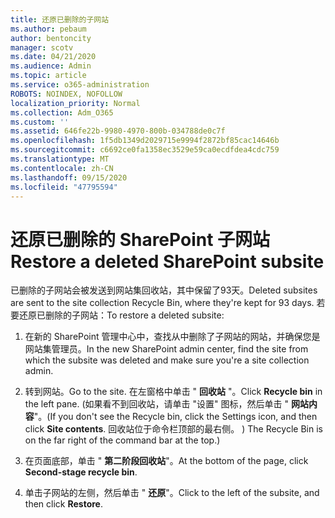 ```yaml
---
title: 还原已删除的子网站
ms.author: pebaum
author: bentoncity
manager: scotv
ms.date: 04/21/2020
ms.audience: Admin
ms.topic: article
ms.service: o365-administration
ROBOTS: NOINDEX, NOFOLLOW
localization_priority: Normal
ms.collection: Adm_O365
ms.custom: ''
ms.assetid: 646fe22b-9980-4970-800b-034788de0c7f
ms.openlocfilehash: 1f5db1349d2029715e9994f2872bf85cac14646b
ms.sourcegitcommit: c6692ce0fa1358ec3529e59ca0ecdfdea4cdc759
ms.translationtype: MT
ms.contentlocale: zh-CN
ms.lasthandoff: 09/15/2020
ms.locfileid: "47795594"
---
```

# <a name="restore-a-deleted-sharepoint-subsite"></a><span data-ttu-id="108fb-102">还原已删除的 SharePoint 子网站</span><span class="sxs-lookup"><span data-stu-id="108fb-102">Restore a deleted SharePoint subsite</span></span>

<span data-ttu-id="108fb-103">已删除的子网站会被发送到网站集回收站，其中保留了93天。</span><span class="sxs-lookup"><span data-stu-id="108fb-103">Deleted subsites are sent to the site collection Recycle Bin, where they're kept for 93 days.</span></span> <span data-ttu-id="108fb-104">若要还原已删除的子网站：</span><span class="sxs-lookup"><span data-stu-id="108fb-104">To restore a deleted subsite:</span></span>
  
1. <span data-ttu-id="108fb-105">在新的 SharePoint 管理中心中，查找从中删除了子网站的网站，并确保您是网站集管理员。</span><span class="sxs-lookup"><span data-stu-id="108fb-105">In the new SharePoint admin center, find the site from which the subsite was deleted and make sure you're a site collection admin.</span></span> 
    
2. <span data-ttu-id="108fb-106">转到网站。</span><span class="sxs-lookup"><span data-stu-id="108fb-106">Go to the site.</span></span> <span data-ttu-id="108fb-107">在左窗格中单击 " **回收站** "。</span><span class="sxs-lookup"><span data-stu-id="108fb-107">Click **Recycle bin** in the left pane.</span></span> <span data-ttu-id="108fb-108"> (如果看不到回收站，请单击 "设置" 图标，然后单击 " **网站内容**"。</span><span class="sxs-lookup"><span data-stu-id="108fb-108">(If you don't see the Recycle bin, click the Settings icon, and then click **Site contents**.</span></span> <span data-ttu-id="108fb-109">回收站位于命令栏顶部的最右侧。 ) </span><span class="sxs-lookup"><span data-stu-id="108fb-109">The Recycle Bin is on the far right of the command bar at the top.)</span></span>
    
3. <span data-ttu-id="108fb-110">在页面底部，单击 " **第二阶段回收站**"。</span><span class="sxs-lookup"><span data-stu-id="108fb-110">At the bottom of the page, click **Second-stage recycle bin**.</span></span>
    
4. <span data-ttu-id="108fb-111">单击子网站的左侧，然后单击 " **还原**"。</span><span class="sxs-lookup"><span data-stu-id="108fb-111">Click to the left of the subsite, and then click **Restore**.</span></span>
    

